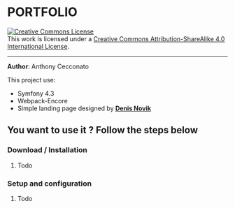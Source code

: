 # PORTFOLIO

<a rel="license" href="http://creativecommons.org/licenses/by-sa/4.0/"><img alt="Creative Commons License" style="border-width:0" src="https://i.creativecommons.org/l/by-sa/4.0/88x31.png" /></a><br />This work is licensed under a <a rel="license" href="http://creativecommons.org/licenses/by-sa/4.0/">Creative Commons Attribution-ShareAlike 4.0 International License</a>.

---

**Author**: Anthony Cecconato

This project use:

- Symfony 4.3
- Webpack-Encore
- Simple landing page designed by **[Denis Novik](https://www.behance.net/novik_denis)**

## You want to use it ? Follow the steps below

### Download / Installation

1. Todo

### Setup and configuration

1. Todo


